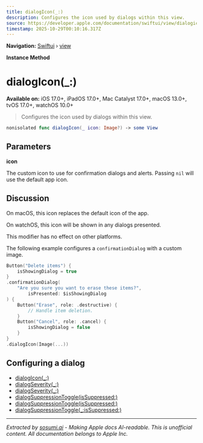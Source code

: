 ```yaml
---
title: dialogIcon(_:)
description: Configures the icon used by dialogs within this view.
source: https://developer.apple.com/documentation/swiftui/view/dialogicon(_:)
timestamp: 2025-10-29T00:10:16.317Z
---
```


**Navigation:** [Swiftui](/documentation/swiftui) › [view](/documentation/swiftui/view)

**Instance Method**

# dialogIcon(_:)

**Available on:** iOS 17.0+, iPadOS 17.0+, Mac Catalyst 17.0+, macOS 13.0+, tvOS 17.0+, watchOS 10.0+

> Configures the icon used by dialogs within this view.

```swift
nonisolated func dialogIcon(_ icon: Image?) -> some View
```

## Parameters

**icon**

The custom icon to use for confirmation dialogs and alerts. Passing `nil` will use the default app icon.



## Discussion

On macOS, this icon replaces the default icon of the app.

On watchOS, this icon will be shown in any dialogs presented.

This modifier has no effect on other platforms.

The following example configures a `confirmationDialog` with a custom image.

```swift
Button("Delete items") {
    isShowingDialog = true
}
.confirmationDialog(
    "Are you sure you want to erase these items?",
        isPresented: $isShowingDialog
) {
    Button("Erase", role: .destructive) {
        // Handle item deletion.
    }
    Button("Cancel", role: .cancel) {
        isShowingDialog = false
    }
}
.dialogIcon(Image(...))
```

## Configuring a dialog

- [dialogIcon(_:)](/documentation/swiftui/scene/dialogicon(_:))
- [dialogSeverity(_:)](/documentation/swiftui/view/dialogseverity(_:))
- [dialogSeverity(_:)](/documentation/swiftui/scene/dialogseverity(_:))
- [dialogSuppressionToggle(isSuppressed:)](/documentation/swiftui/view/dialogsuppressiontoggle(issuppressed:))
- [dialogSuppressionToggle(isSuppressed:)](/documentation/swiftui/scene/dialogsuppressiontoggle(issuppressed:))
- [dialogSuppressionToggle(_:isSuppressed:)](/documentation/swiftui/view/dialogsuppressiontoggle(_:issuppressed:))

---

*Extracted by [sosumi.ai](https://sosumi.ai) - Making Apple docs AI-readable.*
*This is unofficial content. All documentation belongs to Apple Inc.*
